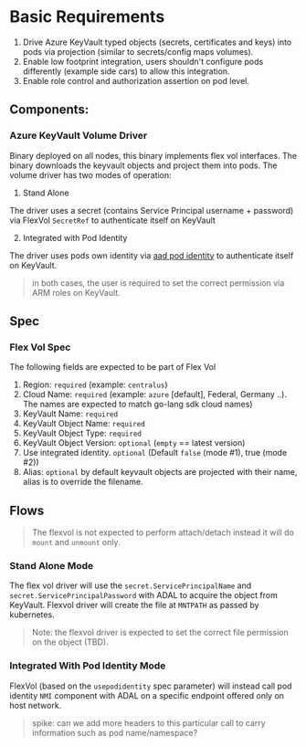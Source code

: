 # Basic Requirements

1. Drive Azure KeyVault typed objects (secrets, certificates and keys) into pods via projection (similar to secrets/config maps volumes). 
2. Enable low footprint integration, users shouldn't configure pods differently (example side cars) to allow this integration. 
3. Enable role control and authorization assertion on pod level.

## Components:

### Azure KeyVault Volume Driver

Binary deployed on all nodes, this binary implements flex vol interfaces. The binary downloads the keyvault objects and project them 
into pods. The volume driver has two modes of operation:

1. Stand Alone

The driver uses a secret (contains Service Principal username + password) via FlexVol `SecretRef` to authenticate itself on
KeyVault

2. Integrated with Pod Identity

The driver uses pods own identity via [aad pod identity](https://github.com/Azure/aad-pod-identity/) to authenticate itself on KeyVault.

> in both cases, the user is required to set the correct permission via ARM roles on KeyVault.


## Spec

### Flex Vol Spec

The following fields are expected to be part of Flex Vol

1. Region: `required` (example: `centralus`)
2. Cloud Name: `required` (example: `azure` [default], Federal, Germany ..). The names are expected to match go-lang sdk cloud names)
3. KeyVault Name: `required` 
4. KeyVault Object Name: `required`
5. KeyVault Object Type: `required`
6. KeyVault Object Version: `optional` (`empty` == latest version)
7. Use integrated identity. `optional` (Default `false` (mode #1), true (mode #2))
8. Alias: `optional` by default keyvault objects are projected with their name, alias is to override the filename.

##  Flows

> The flexvol is not expected to perform attach/detach instead it will do `mount` and `unmount` only.

### Stand Alone Mode

The flex vol driver will use the `secret.ServicePrincipalName` and `secret.ServicePrincipalPassword` with ADAL to acquire the 
object from KeyVault. Flexvol driver will create the file at `MNTPATH` as passed by kubernetes. 

> Note: the flexvol driver is expected to set the correct file permission on the object (TBD).


### Integrated With Pod Identity Mode

FlexVol (based on the `usepodidentity` spec parameter) will instead call pod identity `NMI` component with ADAL on a specific endpoint
offered only on host network. 

> spike: can we add more headers to this particular call to carry information such as pod name/namespace?

